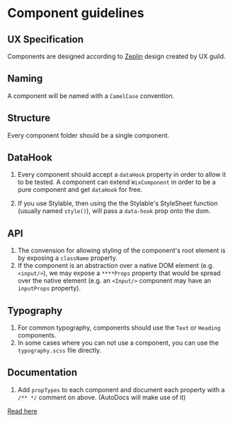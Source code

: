 # Component guidelines

## UX Specification

Components are designed according to [Zeplin](https://app.zeplin.io/project/5864e02695b5754a69f56150) design created by UX guild.

## Naming

A component will be named with a `CamelCase` convention.

## Structure

Every component folder should be a single component.

## DataHook

1. Every component should accept a `dataHook` property in order to allow it to be tested. A component can extend `WixComponent` in order to be a pure component and get `dataHook` for free.

1. If you use Stylable, then using the the Stylable's StyleSheet function (usually named `style()`), will pass a `data-hook` prop onto the dom.

## API

1. The convension for allowing styling of the component's root element is by exposing a `className` property.
1. If the component is an abstraction over a native DOM element (e.g. `<input/>`), we may expose a `****Props` property that would be spread over the native element (e.g. an `<Input/>` component may have an `inputProps` property).

## Typography

1. For common typography, components should use the `Text` or `Heading` components.
1. In some cases where you can not use a component, you can use the `typography.scss` file directly.

## Documentation

1. Add `propTypes` to each component and document each property with a `/** */` comment on above. (AutoDocs will make use of it)

[Read here](./DOCUMENTING_COMPONENTS.md)

